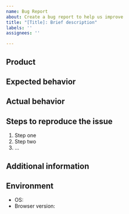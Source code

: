 ```yaml
---
name: Bug Report
about: Create a bug report to help us improve
title: "[Title]: Brief description"
labels: ''
assignees: ''

---
```


<!-- Please remove any unused sections -->

## Product
<!-- Where did you notice this bug? (Kolibri, Studio, Design System, etc.) -->

## Expected behavior
<!-- Briefly describe the expected behavior -->


## Actual behavior
<!-- Briefly describe the current behavior -->


## Steps to reproduce the issue
1. Step one
2. Step two
3. ...


## Additional information
<!-- Include screenshots, code, or notes to help us better understand the issue -->

## Environment
- OS:
- Browser version:
